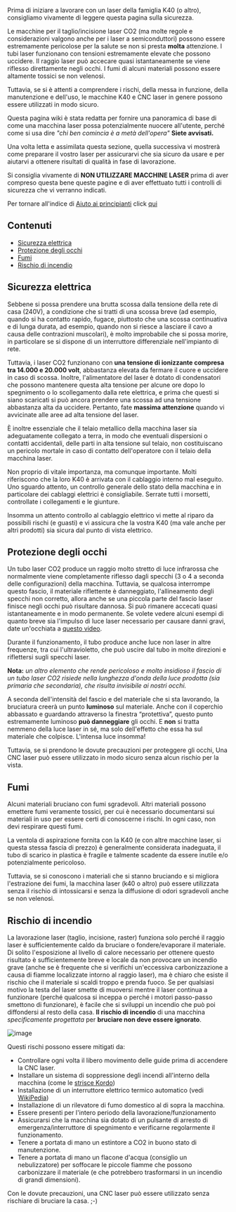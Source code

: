 Prima di iniziare a lavorare con un laser della famiglia K40 (o altro), consigliamo vivamente di leggere questa pagina sulla sicurezza.

Le macchine per il taglio/incisione laser CO2 (ma molte regole e considerazioni valgono anche per i laser a semiconduttori) possono essere estremamente pericolose per la salute se non si presta **molta** attenzione. I tubi laser funzionano con tensioni estremamente elevate che possono uccidere. Il raggio laser può accecare quasi istantaneamente se viene riflesso direttamente negli occhi. I fumi di alcuni materiali possono essere altamente tossici se non velenosi.

Tuttavia, se si è attenti a comprendere i rischi, della messa in funzione, della manutenzione e dell'uso, le macchine K40 e CNC laser in genere possono essere utilizzati in modo sicuro.

Questa pagina wiki è stata redatta per fornire una panoramica di base di come una macchina laser possa potenzialmente nuocere all'utente, perché come si usa dire _"chi ben comincia è a metà dell'opera"_ **Siete avvisati.**

Una volta letta e assimilata questa sezione, quella successiva vi mostrerà come preparare il vostro laser per assicurarvi che sia sicuro da usare e per aiutarvi a ottenere risultati di qualità in fase di lavorazione.

Si consiglia vivamente di **NON UTILIZZARE MACCHINE LASER** prima di aver compreso questa bene queste pagine e di aver effettuato tutti i controlli di sicurezza che vi verranno indicati.

Per tornare all'indice di [Aiuto ai principianti](./Principianti:-0.-Index) click [qui](./Principianti:-0.-Index)

## Contenuti
* [Sicurezza elettrica](#sicurezza-elettrica)
* [Protezione degli occhi](#Protezione-degli-occhi)
* [Fumi](#Fumi)
* [Rischio di incendio](#Rischio-di-incendio)

## Sicurezza elettrica
Sebbene si possa prendere una brutta scossa dalla tensione della rete di casa (240V), a condizione che si tratti di una scossa breve (ad esempio, quando si ha contatto rapido, fugace, piuttosto che una scossa continuativa e di lunga durata, ad esempio, quando non si riesce a lasciare il cavo a causa delle contrazioni muscolari), è molto improbabile che si possa morire, in particolare se si dispone di un interruttore differenziale nell'impianto di rete.

Tuttavia, i laser CO2 funzionano con **una tensione di ionizzante compresa tra 14.000 e 20.000 volt**, abbastanza elevata da fermare il cuore e uccidere in caso di scossa. Inoltre, l'alimentatore del laser è dotato di condensatori che possono mantenere questa alta tensione per alcune ore dopo lo spegnimento o lo scollegamento dalla rete elettrica, e prima che questi si siano scaricati si può ancora prendere una scossa ad una tensione abbastanza alta da uccidere. Pertanto, fate **massima attenzione** quando vi avvicinate alle aree ad alta tensione del laser.

È inoltre essenziale che il telaio metallico della macchina laser sia adeguatamente collegato a terra, in modo che eventuali dispersioni o contatti accidentali, delle parti in alta tensione sul telaio, non costituiscano un pericolo mortale in caso di contatto dell'operatore con il telaio della macchina laser.

Non proprio di vitale importanza, ma comunque importante. Molti riferiscono che la loro K40 è arrivata con il cablaggio interno mal eseguito. Uno sguardo attento, un controllo generale dello stato della macchina e in particolare dei cablaggi elettrici è consigliabile. Serrate tutti i morsetti, controllate i collegamenti e le giunture.

Insomma un attento controllo al cablaggio elettrico vi mette al riparo da possibili rischi (e guasti) e vi assicura che la vostra K40 (ma vale anche per altri prodotti) sia sicura dal punto di vista elettrico.

## Protezione degli occhi
Un tubo laser CO2 produce un raggio molto stretto di luce infrarossa che normalmente viene completamente riflesso dagli specchi (3 o 4 a seconda delle configurazioni) della macchina. Tuttavia, se qualcosa interrompe questo fascio, il materiale riflettente è danneggiato, l'allineamento degli specchi non corretto, allora anche se una piccola parte del fascio laser finisce negli occhi può risultare dannosa. Si può rimanere accecati quasi istantaneamente e in modo permanente. Se volete vedere alcuni esempi di quanto breve sia l'impulso di luce laser necessario per causare danni gravi, date un'occhiata a [questo video](https://www.youtube.com/watch?v=-wXApAAh8xA).

Durante il funzionamento, il tubo produce anche luce non laser in altre frequenze, tra cui l'ultravioletto, che può uscire dal tubo in molte direzioni e riflettersi sugli specchi laser.

**Nota:** _un altro elemento che rende pericoloso e molto insidioso il fascio di un tubo laser CO2 risiede nella lunghezza d'onda della luce prodotta (sia primaria che secondaria), che risulta invisibile ai nostri occhi._

A seconda dell'intensità del fascio e del materiale che si sta lavorando, la bruciatura creerà un punto **luminoso** sul materiale. Anche con il coperchio abbassato e guardando attraverso la finestra “protettiva”, questo punto estremamente luminoso **può danneggiare** gli occhi. E **non** si tratta nemmeno della luce laser in sé, ma solo dell'effetto che essa ha sul materiale che colpisce. L'intensa luce insomma! 

Tuttavia, se si prendono le dovute precauzioni per proteggere gli occhi, Una CNC laser può essere utilizzato in modo sicuro senza alcun rischio per la vista.

## Fumi
Alcuni materiali bruciano con fumi sgradevoli. Altri materiali possono emettere fumi veramente tossici, per cui è necessario documentarsi sui materiali in uso per essere certi di conoscerne i rischi. In ogni caso, non devi respirare questi fumi.

La ventola di aspirazione fornita con la K40 (e con altre macchine laser, si questa stessa fascia di prezzo) è generalmente considerata inadeguata, il tubo di scarico in plastica è fragile e talmente scadente da essere inutile e/o potenzialmente pericoloso.

Tuttavia, se si conoscono i materiali che si stanno bruciando e si migliora l'estrazione dei fumi, la macchina laser (k40 o altro) può essere utilizzata senza il rischio di intossicarsi e senza la diffusione di odori sgradevoli anche se non velenosi.

## Rischio di incendio
La lavorazione laser (taglio, incisione, raster) funziona solo perché il raggio laser è sufficientemente caldo da bruciare o fondere/evaporare il materiale. Di solito l'esposizione al livello di calore necessario per ottenere questo risultato è sufficientemente breve e locale da non provocare un incendio grave (anche se è frequente che si verifichi un'eccessiva carbonizzazione a causa di fiamme localizzate intorno al raggio laser), ma è chiaro che esiste il rischio che il materiale si scaldi troppo e prenda fuoco. Se per qualsiasi motivo la testa del laser smette di muoversi mentre il laser continua a funzionare (perché qualcosa si inceppa o perché i motori passo-passo smettono di funzionare), è facile che si sviluppi un incendio che può poi diffondersi al resto della casa. **Il rischio di incendio** di una macchina _specificamente progettata_ per **bruciare non deve essere ignorato**.

![image](https://user-images.githubusercontent.com/3001893/127776345-35740740-fcf6-4b00-bc83-db9469012b1a.png)

Questi rischi possono essere mitigati da:

* Controllare ogni volta il libero movimento delle guide prima di accendere la CNC laser.
* Installare un sistema di soppressione degli incendi all'interno della macchina (come le [strisce Kordo](https://www.amazon.com/dp/B086LKHCC4))
* Installazione di un interruttore elettrico termico automatico (vedi [WikiPedia](https://en.wikipedia.org/wiki/Thermal_cutoff))
* Installazione di un rilevatore di fumo domestico al di sopra la macchina.
* Essere presenti per l'intero periodo della lavorazione/funzionamento
* Assicurarsi che la macchina sia dotato di un pulsante di arresto di emergenza/interruttore di spegnimento e verificarne regolarmente il funzionamento.
* Tenere a portata di mano un estintore a CO2 in buono stato di manutenzione.
* Tenere a portata di mano un flacone d'acqua (consiglio un nebulizzatore) per soffocare le piccole fiamme che possono carbonizzare il materiale (e che potrebbero trasformarsi in un incendio di grandi dimensioni).

Con le dovute precauzioni, una CNC laser può essere utilizzato senza rischiare di bruciare la casa. ;-)